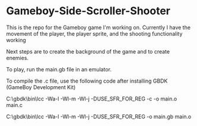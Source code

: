 # Gameboy-Side-Scroller-Shooter
This is the repo for the Gameboy game I'm working on.
Currently I have the movement of the player, the player sprite, and the shooting functionality working

Next steps are to create the background of the game and to create enemies.

To play, run the main.gb file in an emulator.

To compile the .c file, use the following code after installing GBDK (GameBoy Development Kit)

C:\gbdk\bin\lcc -Wa-l -Wl-m -Wl-j -DUSE_SFR_FOR_REG -c -o main.o main.c

C:\gbdk\bin\lcc -Wa-l -Wl-m -Wl-j -DUSE_SFR_FOR_REG -o main.gb main.o
